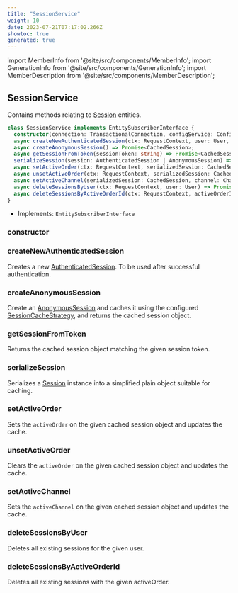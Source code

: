 ```yaml
---
title: "SessionService"
weight: 10
date: 2023-07-21T07:17:02.266Z
showtoc: true
generated: true
---
```

<!-- This file was generated from the Vendure source. Do not modify. Instead, re-run the "docs:build" script -->
import MemberInfo from '@site/src/components/MemberInfo';
import GenerationInfo from '@site/src/components/GenerationInfo';
import MemberDescription from '@site/src/components/MemberDescription';


## SessionService

<GenerationInfo sourceFile="packages/core/src/service/services/session.service.ts" sourceLine="28" packageName="@vendure/core" />

Contains methods relating to <a href='/docs/reference/typescript-api/entities/session#session'>Session</a> entities.

```ts title="Signature"
class SessionService implements EntitySubscriberInterface {
  constructor(connection: TransactionalConnection, configService: ConfigService, orderService: OrderService)
  async createNewAuthenticatedSession(ctx: RequestContext, user: User, authenticationStrategyName: string) => Promise<AuthenticatedSession>;
  async createAnonymousSession() => Promise<CachedSession>;
  async getSessionFromToken(sessionToken: string) => Promise<CachedSession | undefined>;
  serializeSession(session: AuthenticatedSession | AnonymousSession) => CachedSession;
  async setActiveOrder(ctx: RequestContext, serializedSession: CachedSession, order: Order) => Promise<CachedSession>;
  async unsetActiveOrder(ctx: RequestContext, serializedSession: CachedSession) => Promise<CachedSession>;
  async setActiveChannel(serializedSession: CachedSession, channel: Channel) => Promise<CachedSession>;
  async deleteSessionsByUser(ctx: RequestContext, user: User) => Promise<void>;
  async deleteSessionsByActiveOrderId(ctx: RequestContext, activeOrderId: ID) => Promise<void>;
}
```
* Implements: <code>EntitySubscriberInterface</code>



<div className="members-wrapper">

### constructor

<MemberInfo kind="method" type="(connection: <a href='/docs/reference/typescript-api/data-access/transactional-connection#transactionalconnection'>TransactionalConnection</a>, configService: ConfigService, orderService: <a href='/docs/reference/typescript-api/services/order-service#orderservice'>OrderService</a>) => SessionService"   />


### createNewAuthenticatedSession

<MemberInfo kind="method" type="(ctx: <a href='/docs/reference/typescript-api/request/request-context#requestcontext'>RequestContext</a>, user: <a href='/docs/reference/typescript-api/entities/user#user'>User</a>, authenticationStrategyName: string) => Promise&#60;<a href='/docs/reference/typescript-api/entities/authenticated-session#authenticatedsession'>AuthenticatedSession</a>&#62;"   />

Creates a new <a href='/docs/reference/typescript-api/entities/authenticated-session#authenticatedsession'>AuthenticatedSession</a>. To be used after successful authentication.
### createAnonymousSession

<MemberInfo kind="method" type="() => Promise&#60;<a href='/docs/reference/typescript-api/auth/session-cache-strategy#cachedsession'>CachedSession</a>&#62;"   />

Create an <a href='/docs/reference/typescript-api/entities/anonymous-session#anonymoussession'>AnonymousSession</a> and caches it using the configured <a href='/docs/reference/typescript-api/auth/session-cache-strategy#sessioncachestrategy'>SessionCacheStrategy</a>,
and returns the cached session object.
### getSessionFromToken

<MemberInfo kind="method" type="(sessionToken: string) => Promise&#60;<a href='/docs/reference/typescript-api/auth/session-cache-strategy#cachedsession'>CachedSession</a> | undefined&#62;"   />

Returns the cached session object matching the given session token.
### serializeSession

<MemberInfo kind="method" type="(session: <a href='/docs/reference/typescript-api/entities/authenticated-session#authenticatedsession'>AuthenticatedSession</a> | <a href='/docs/reference/typescript-api/entities/anonymous-session#anonymoussession'>AnonymousSession</a>) => <a href='/docs/reference/typescript-api/auth/session-cache-strategy#cachedsession'>CachedSession</a>"   />

Serializes a <a href='/docs/reference/typescript-api/entities/session#session'>Session</a> instance into a simplified plain object suitable for caching.
### setActiveOrder

<MemberInfo kind="method" type="(ctx: <a href='/docs/reference/typescript-api/request/request-context#requestcontext'>RequestContext</a>, serializedSession: <a href='/docs/reference/typescript-api/auth/session-cache-strategy#cachedsession'>CachedSession</a>, order: <a href='/docs/reference/typescript-api/entities/order#order'>Order</a>) => Promise&#60;<a href='/docs/reference/typescript-api/auth/session-cache-strategy#cachedsession'>CachedSession</a>&#62;"   />

Sets the `activeOrder` on the given cached session object and updates the cache.
### unsetActiveOrder

<MemberInfo kind="method" type="(ctx: <a href='/docs/reference/typescript-api/request/request-context#requestcontext'>RequestContext</a>, serializedSession: <a href='/docs/reference/typescript-api/auth/session-cache-strategy#cachedsession'>CachedSession</a>) => Promise&#60;<a href='/docs/reference/typescript-api/auth/session-cache-strategy#cachedsession'>CachedSession</a>&#62;"   />

Clears the `activeOrder` on the given cached session object and updates the cache.
### setActiveChannel

<MemberInfo kind="method" type="(serializedSession: <a href='/docs/reference/typescript-api/auth/session-cache-strategy#cachedsession'>CachedSession</a>, channel: <a href='/docs/reference/typescript-api/entities/channel#channel'>Channel</a>) => Promise&#60;<a href='/docs/reference/typescript-api/auth/session-cache-strategy#cachedsession'>CachedSession</a>&#62;"   />

Sets the `activeChannel` on the given cached session object and updates the cache.
### deleteSessionsByUser

<MemberInfo kind="method" type="(ctx: <a href='/docs/reference/typescript-api/request/request-context#requestcontext'>RequestContext</a>, user: <a href='/docs/reference/typescript-api/entities/user#user'>User</a>) => Promise&#60;void&#62;"   />

Deletes all existing sessions for the given user.
### deleteSessionsByActiveOrderId

<MemberInfo kind="method" type="(ctx: <a href='/docs/reference/typescript-api/request/request-context#requestcontext'>RequestContext</a>, activeOrderId: <a href='/docs/reference/typescript-api/common/id#id'>ID</a>) => Promise&#60;void&#62;"   />

Deletes all existing sessions with the given activeOrder.


</div>

